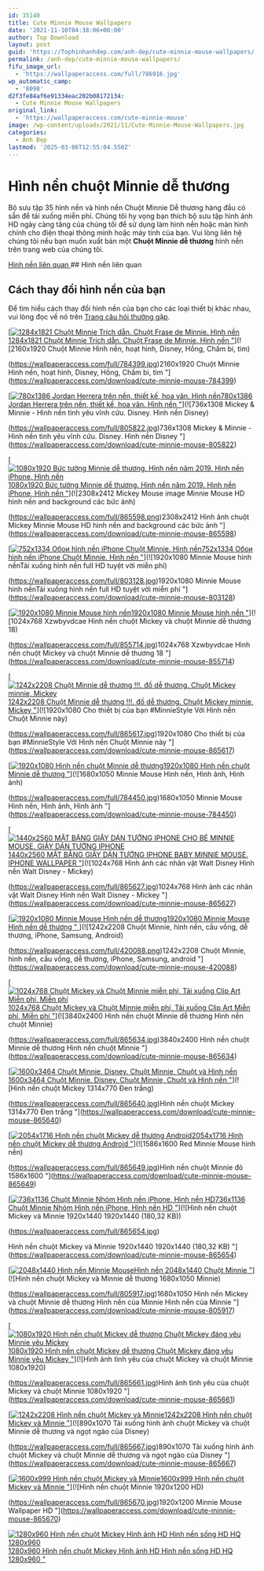 ```yaml
---
id: 35140
title: Cute Minnie Mouse Wallpapers
date: '2021-11-10T04:38:06+00:00'
author: Top Download
layout: post
guid: 'https://Tophinhanhdep.com/anh-dep/cute-minnie-mouse-wallpapers/'
permalink: /anh-dep/cute-minnie-mouse-wallpapers/
fifu_image_url:
  - 'https://wallpaperaccess.com/full/786916.jpg'
wp_automatic_camp:
  - '8098'
d2f3fe84af6e91334eac202b08172134:
  - Cute Minnie Mouse Wallpapers
original_link:
  - 'https://wallpaperaccess.com/cute-minnie-mouse'
image: /wp-content/uploads/2021/11/Cute-Minnie-Mouse-Wallpapers.jpg
categories:
  - Ảnh Đẹp
lastmod: '2025-03-06T12:55:04.550Z'
---
```

# Hình nền chuột Minnie dễ thương

Bộ sưu tập 35 hình nền và hình nền Chuột Minnie Dễ thương hàng đầu có sẵn để tải xuống miễn phí. Chúng tôi hy vọng bạn thích bộ sưu tập hình ảnh HD ngày càng tăng của chúng tôi để sử dụng làm hình nền hoặc màn hình chính cho điện thoại thông minh hoặc máy tính của bạn. Vui lòng liên hệ chúng tôi nếu bạn muốn xuất bản một **Chuột Minnie dễ thương** hình nền trên trang web của chúng tôi.

[Hình nền liên quan ](#related) ## Hình nền liên quan

## Cách thay đổi hình nền của bạn

Để tìm hiểu cách thay đổi hình nền của bạn cho các loại thiết bị khác nhau, vui lòng đọc về nó trên [Trang câu hỏi thường gặp](https://tophinhanhdep.com/faq/).

  
[[![1284x1821 Chuột Minnie Trích dẫn.  Chuột Frase de Minnie.  Hình nền](https://wallpaperaccess.com/full/786916.jpg)1284x1821 Chuột Minnie Trích dẫn. Chuột Frase de Minnie. Hình nền "](https://wallpaperaccess.com/download/cute-minnie-mouse-786916)](![2160x1920 Chuột Minnie Hình nền, hoạt hình, Disney, Hồng, Chấm bi, tim)

(https://wallpaperaccess.com/full/784399.jpg)2160x1920 Chuột Minnie Hình nền, hoạt hình, Disney, Hồng, Chấm bi, tim "](https://wallpaperaccess.com/download/cute-minnie-mouse-784399)

[[![780x1386 Jordan Herrera trên nền, thiết kế, hoa văn.  Hình nền](https://wallpaperaccess.com/full/865595.jpg)780x1386 Jordan Herrera trên nền, thiết kế, hoa văn. Hình nền "](https://wallpaperaccess.com/download/cute-minnie-mouse-865595)](![736x1308 Mickey & Minnie - Hình nền tình yêu vĩnh cửu.  Disney.  Hình nền Disney)

(https://wallpaperaccess.com/full/805822.jpg)736x1308 Mickey &amp; Minnie - Hình nền tình yêu vĩnh cửu. Disney. Hình nền Disney "](https://wallpaperaccess.com/download/cute-minnie-mouse-805822)

[[![1080x1920 Bức tường Minnie dễ thương.  Hình nền năm 2019. Hình nền iPhone, Hình nền](https://wallpaperaccess.com/full/786915.jpg)1080x1920 Bức tường Minnie dễ thương. Hình nền năm 2019. Hình nền iPhone, Hình nền "](https://wallpaperaccess.com/download/cute-minnie-mouse-786915)](![2308x2412 Mickey Mouse image Minnie Mouse HD hình nền and background các bức ảnh)

(https://wallpaperaccess.com/full/865598.png)2308x2412 Hình ảnh chuột Mickey Minnie Mouse HD hình nền and background các bức ảnh "](https://wallpaperaccess.com/download/cute-minnie-mouse-865598)

[[![752x1334 Обои hình nền iPhone Chuột Minnie.  Hình nền](https://wallpaperaccess.com/full/865608.png)752x1334 Обои hình nền iPhone Chuột Minnie. Hình nền "](https://wallpaperaccess.com/download/cute-minnie-mouse-865608)](![1920x1080 Minnie Mouse hình nềnTải xuống hình nền full HD tuyệt vời miễn phí)

(https://wallpaperaccess.com/full/803128.jpg)1920x1080 Minnie Mouse hình nềnTải xuống hình nền full HD tuyệt vời miễn phí "](https://wallpaperaccess.com/download/cute-minnie-mouse-803128)

[[![1920x1080 Minnie Mouse hình nền](https://wallpaperaccess.com/full/803119.jpg)1920x1080 Minnie Mouse hình nền "](https://wallpaperaccess.com/download/cute-minnie-mouse-803119)](![1024x768 Xzwbyvdcae Hình nền chuột Mickey và chuột Minnie dễ thương 18)

(https://wallpaperaccess.com/full/855714.jpg)1024x768 Xzwbyvdcae Hình nền chuột Mickey và chuột Minnie dễ thương 18 "](https://wallpaperaccess.com/download/cute-minnie-mouse-855714)

[[![1242x2208 Chuột Minnie dễ thương !!!.  đồ dễ thương.  Chuột Mickey minnie, Mickey](https://wallpaperaccess.com/full/865613.png)1242x2208 Chuột Minnie dễ thương !!!. đồ dễ thương. Chuột Mickey minnie, Mickey "](https://wallpaperaccess.com/download/cute-minnie-mouse-865613)](![1920x1080 Cho thiết bị của bạn #MinnieStyle Với Hình nền Chuột Minnie này)

(https://wallpaperaccess.com/full/865617.jpg)1920x1080 Cho thiết bị của bạn #MinnieStyle Với Hình nền Chuột Minnie này "](https://wallpaperaccess.com/download/cute-minnie-mouse-865617)

[[![1920x1080 Hình nền chuột Minnie dễ thương](https://wallpaperaccess.com/full/865618.jpg)1920x1080 Hình nền chuột Minnie dễ thương "](https://wallpaperaccess.com/download/cute-minnie-mouse-865618)](![1680x1050 Minnie Mouse Hình nền, Hình ảnh, Hình ảnh)

(https://wallpaperaccess.com/full/784450.jpg)1680x1050 Minnie Mouse Hình nền, Hình ảnh, Hình ảnh "](https://wallpaperaccess.com/download/cute-minnie-mouse-784450)

[[![1440x2560 MẶT BẰNG GIẤY DÁN TƯỜNG IPHONE CHO BÉ MINNIE MOUSE.  GIẤY DÁN TƯỜNG IPHONE](https://wallpaperaccess.com/full/805826.jpg)1440x2560 MẶT BẰNG GIẤY DÁN TƯỜNG IPHONE BABY MINNIE MOUSE. IPHONE WALLPAPER "](https://wallpaperaccess.com/download/cute-minnie-mouse-805826)](![1024x768 Hình ảnh các nhân vật Walt Disney Hình nền Walt Disney - Mickey)

(https://wallpaperaccess.com/full/865627.jpg)1024x768 Hình ảnh các nhân vật Walt Disney Hình nền Walt Disney - Mickey "](https://wallpaperaccess.com/download/cute-minnie-mouse-865627)

[[![1920x1080 Minnie Mouse Hình nền dễ thương](https://wallpaperaccess.com/full/845408.jpg)1920x1080 Minnie Mouse Hình nền dễ thương " ](https://wallpaperaccess.com/download/cute-minnie-mouse-845408)](![1242x2208 Chuột Minnie, hình nền, cầu vồng, dễ thương, iPhone, Samsung, Android)

(https://wallpaperaccess.com/full/420088.png)1242x2208 Chuột Minnie, hình nền, cầu vồng, dễ thương, iPhone, Samsung, android "](https://wallpaperaccess.com/download/cute-minnie-mouse-420088)

[[![1024x768 Chuột Mickey và Chuột Minnie miễn phí, Tải xuống Clip Art Miễn phí, Miễn phí](https://wallpaperaccess.com/full/855768.jpg)1024x768 Chuột Mickey và Chuột Minnie miễn phí, Tải xuống Clip Art Miễn phí, Miễn phí "](https://wallpaperaccess.com/download/cute-minnie-mouse-855768)](![3840x2400 Hình nền chuột Minnie dễ thương Hình nền chuột Minnie)

(https://wallpaperaccess.com/full/865634.jpg)3840x2400 Hình nền chuột Minnie dễ thương Hình nền chuột Minnie "](https://wallpaperaccess.com/download/cute-minnie-mouse-865634)

[[![1600x3464 Chuột Minnie.  Disney.  Chuột Minnie, Chuột và Hình nền](https://wallpaperaccess.com/full/805903.jpg)1600x3464 Chuột Minnie. Disney. Chuột Minnie, Chuột và Hình nền "](https://wallpaperaccess.com/download/cute-minnie-mouse-805903)](![Hình nền chuột Mickey 1314x770 Đen trắng)

(https://wallpaperaccess.com/full/865640.jpg)Hình nền chuột Mickey 1314x770 Đen trắng "](https://wallpaperaccess.com/download/cute-minnie-mouse-865640)

[[![2054x1716 Hình nền chuột Mickey dễ thương Android](https://wallpaperaccess.com/full/865642.jpg)2054x1716 Hình nền chuột Mickey dễ thương Android "](https://wallpaperaccess.com/download/cute-minnie-mouse-865642)](![1586x1600 Red Minnie Mouse hình nền)

(https://wallpaperaccess.com/full/865649.jpg)Hình nền chuột Minnie đỏ 1586x1600 "](https://wallpaperaccess.com/download/cute-minnie-mouse-865649)

[[![736x1136 Chuột Minnie Nhóm Hình nền iPhone, Hình nền HD](https://wallpaperaccess.com/full/798300.jpg)736x1136 Chuột Minnie Nhóm Hình nền iPhone, Hình nền HD "](https://wallpaperaccess.com/download/cute-minnie-mouse-798300)](![Hình nền chuột Mickey và Minnie 1920x1440 1920x1440 (180,32 KB))

(https://wallpaperaccess.com/full/865654.jpg)

Hình nền chuột Mickey và Minnie 1920x1440 1920x1440 (180,32 KB) "](https://wallpaperaccess.com/download/cute-minnie-mouse-865654)

[[![2048x1440 Hình nền Minnie Mouse](https://wallpaperaccess.com/full/865656.jpg)Hình nền 2048x1440 Chuột Minnie "](https://wallpaperaccess.com/download/cute-minnie-mouse-865656)](![Hình nền chuột Mickey và Minnie dễ thương 1680x1050 Minnie)

(https://wallpaperaccess.com/full/805917.jpg)1680x1050 Hình nền Mickey và chuột Minnie dễ thương Hình nền của Minnie Hình nền của Minnie "](https://wallpaperaccess.com/download/cute-minnie-mouse-805917)

[[![1080x1920 Hình nền chuột Mickey dễ thương Chuột Mickey đáng yêu Minnie yêu Mickey](https://wallpaperaccess.com/full/865658.jpg)1080x1920 Hình nền chuột Mickey dễ thương Chuột Mickey đáng yêu Minnie yêu Mickey "](https://wallpaperaccess.com/download/cute-minnie-mouse-865658)](![Hình ảnh tình yêu của chuột Mickey và chuột Minnie 1080x1920)

(https://wallpaperaccess.com/full/865661.jpg)Hình ảnh tình yêu của chuột Mickey và chuột Minnie 1080x1920 "](https://wallpaperaccess.com/download/cute-minnie-mouse-865661)

[[![1242x2208 Hình nền chuột Mickey và Minnie](https://wallpaperaccess.com/full/805855.jpg)1242x2208 Hình nền chuột Mickey và Minnie "](https://wallpaperaccess.com/download/cute-minnie-mouse-805855)](![890x1070 Tải xuống hình ảnh chuột Mickey và chuột Minnie dễ thương và ngọt ngào của Disney)

(https://wallpaperaccess.com/full/865667.jpg)890x1070 Tải xuống hình ảnh chuột Mickey và chuột Minnie dễ thương và ngọt ngào của Disney "](https://wallpaperaccess.com/download/cute-minnie-mouse-865667)

[[![1600x999 Hình nền chuột Mickey và Minnie](https://wallpaperaccess.com/full/865669.jpg)1600x999 Hình nền chuột Mickey và Minnie "](https://wallpaperaccess.com/download/cute-minnie-mouse-865669)](![Hình nền chuột Minnie 1920x1200 HD)

(https://wallpaperaccess.com/full/865670.jpg)1920x1200 Minnie Mouse Wallpaper HD "](https://wallpaperaccess.com/download/cute-minnie-mouse-865670)

[![1280x960 Hình nền chuột Mickey Hình ảnh HD Hình nền sống HD HQ 1280x960](https://wallpaperaccess.com/full/865672.jpg)1280x960 Hình nền chuột Mickey Hình ảnh HD Hình nền sống HD HQ 1280x960 "](https://wallpaperaccess.com/download/cute-minnie-mouse-865672)
